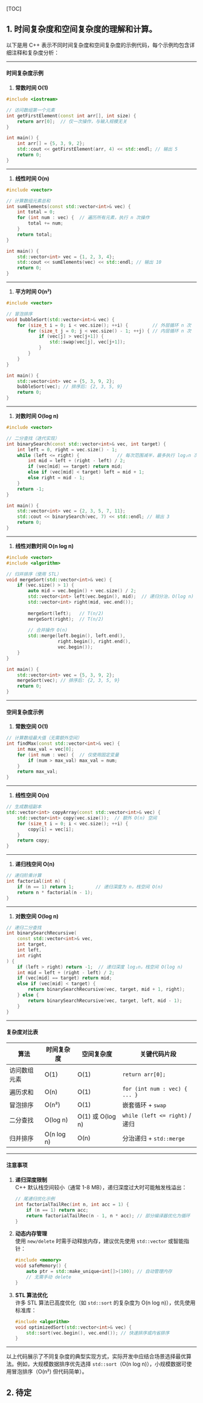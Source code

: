 [TOC]

## 1. 时间复杂度和空间复杂度的理解和计算。
   以下是用 C++ 表示不同时间复杂度和空间复杂度的示例代码，每个示例均包含详细注释和复杂度分析：

---

#### **时间复杂度示例**

1. **常数时间 O(1)**
```cpp
#include <iostream>

// 访问数组第一个元素
int getFirstElement(const int arr[], int size) {
    return arr[0];  // 仅一次操作，与输入规模无关
}

int main() {
    int arr[] = {5, 3, 9, 2};
    std::cout << getFirstElement(arr, 4) << std::endl; // 输出 5
    return 0;
}
```

---

1. **线性时间 O(n)**
```cpp
#include <vector>

// 计算数组元素总和
int sumElements(const std::vector<int>& vec) {
    int total = 0;
    for (int num : vec) {  // 遍历所有元素，执行 n 次操作
        total += num;
    }
    return total;
}

int main() {
    std::vector<int> vec = {1, 2, 3, 4};
    std::cout << sumElements(vec) << std::endl; // 输出 10
    return 0;
}
```

---

 1. **平方时间 O(n²)**
```cpp
#include <vector>

// 冒泡排序
void bubbleSort(std::vector<int>& vec) {
    for (size_t i = 0; i < vec.size(); ++i) {         // 外层循环 n 次
        for (size_t j = 0; j < vec.size() - 1; ++j) { // 内层循环 n 次
            if (vec[j] > vec[j+1]) {
                std::swap(vec[j], vec[j+1]);
            }
        }
    }
}

int main() {
    std::vector<int> vec = {5, 3, 9, 2};
    bubbleSort(vec); // 排序后: {2, 3, 5, 9}
    return 0;
}
```

---

 1. **对数时间 O(log n)**
```cpp
#include <vector>

// 二分查找（迭代实现）
int binarySearch(const std::vector<int>& vec, int target) {
    int left = 0, right = vec.size() - 1;
    while (left <= right) {              // 每次范围减半，最多执行 log₂n 次
        int mid = left + (right - left) / 2;
        if (vec[mid] == target) return mid;
        else if (vec[mid] < target) left = mid + 1;
        else right = mid - 1;
    }
    return -1;
}

int main() {
    std::vector<int> vec = {2, 3, 5, 7, 11};
    std::cout << binarySearch(vec, 7) << std::endl; // 输出 3
    return 0;
}
```

---

1. **线性对数时间 O(n log n)**
```cpp
#include <vector>
#include <algorithm>

// 归并排序（使用 STL）
void mergeSort(std::vector<int>& vec) {
    if (vec.size() > 1) {
        auto mid = vec.begin() + vec.size() / 2;
        std::vector<int> left(vec.begin(), mid);  // 递归分治，O(log n) 层
        std::vector<int> right(mid, vec.end());
        
        mergeSort(left);   // T(n/2)
        mergeSort(right);  // T(n/2)
        
        // 合并操作 O(n)
        std::merge(left.begin(), left.end(),
                   right.begin(), right.end(),
                   vec.begin());
    }
}

int main() {
    std::vector<int> vec = {5, 3, 9, 2};
    mergeSort(vec); // 排序后: {2, 3, 5, 9}
    return 0;
}
```

---

#### **空间复杂度示例**

 1. **常数空间 O(1)**
```cpp
// 计算数组最大值（无需额外空间）
int findMax(const std::vector<int>& vec) {
    int max_val = vec[0];
    for (int num : vec) {  // 仅使用固定变量
        if (num > max_val) max_val = num;
    }
    return max_val;
}
```

---

 1. **线性空间 O(n)**
```cpp
// 生成数组副本
std::vector<int> copyArray(const std::vector<int>& vec) {
    std::vector<int> copy(vec.size());  // 额外 O(n) 空间
    for (size_t i = 0; i < vec.size(); ++i) {
        copy[i] = vec[i];
    }
    return copy;
}
```

---

 1. **递归栈空间 O(n)**
```cpp
// 递归阶乘计算
int factorial(int n) {
    if (n == 1) return 1;        // 递归深度为 n，栈空间 O(n)
    return n * factorial(n - 1);
}
```

---

 1. **对数空间 O(log n)**
```cpp
// 递归二分查找
int binarySearchRecursive(
    const std::vector<int>& vec,
    int target,
    int left,
    int right
) {
    if (left > right) return -1;  // 递归深度 log₂n，栈空间 O(log n)
    int mid = left + (right - left) / 2;
    if (vec[mid] == target) return mid;
    else if (vec[mid] < target) {
        return binarySearchRecursive(vec, target, mid + 1, right);
    } else {
        return binarySearchRecursive(vec, target, left, mid - 1);
    }
}
```

---

#### **复杂度对比表**

| 算法          | 时间复杂度       | 空间复杂度         | 关键代码片段                          |
|---------------|------------------|--------------------|---------------------------------------|
| 访问数组元素  | O(1)            | O(1)              | `return arr[0];`                      |
| 遍历求和      | O(n)            | O(1)              | `for (int num : vec) { ... }`         |
| 冒泡排序      | O(n²)           | O(1)              | 嵌套循环 + `swap`                     |
| 二分查找      | O(log n)        | O(1) 或 O(log n)  | `while (left <= right)` / 递归        |
| 归并排序      | O(n log n)      | O(n)              | 分治递归 + `std::merge`               |

---

#### **注意事项**
1. **递归深度限制**  
   C++ 默认栈空间较小（通常 1-8 MB），递归深度过大时可能触发栈溢出：
   ```cpp
   // 尾递归优化示例
   int factorialTailRec(int n, int acc = 1) {
       if (n == 1) return acc;
       return factorialTailRec(n - 1, n * acc); // 部分编译器优化为循环
   }
   ```

2. **动态内存管理**  
   使用 `new/delete` 时需手动释放内存，建议优先使用 `std::vector` 或智能指针：
   ```cpp
   #include <memory>
   void safeMemory() {
       auto ptr = std::make_unique<int[]>(100); // 自动管理内存
       // 无需手动 delete
   }
   ```

3. **STL 算法优化**  
   许多 STL 算法已高度优化（如 `std::sort` 的复杂度为 O(n log n)），优先使用标准库：
   ```cpp
   #include <algorithm>
   void optimizedSort(std::vector<int>& vec) {
       std::sort(vec.begin(), vec.end()); // 快速排序或内省排序
   }
   ```

---

以上代码展示了不同复杂度的典型实现方式，实际开发中应结合场景选择最优算法。例如，大规模数据排序优先选择 `std::sort`（O(n log n)），小规模数据可使用冒泡排序（O(n²) 但代码简单）。

## 2. 待定